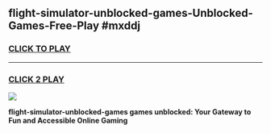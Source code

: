 
## flight-simulator-unblocked-games-Unblocked-Games-Free-Play #mxddj
<h3>
<a href="https://us.freeplayer.one?title=flight-simulator-unblocked-games&ref=9M">CLICK TO PLAY</a></h3>
<hr>

<h3>
<a href="https://us.freeplayer.one?title=flight-simulator-unblocked-games&ref=9M">CLICK 2 PLAY</a>
  
</h3>

<a href="https://us.freeplayer.one?title=flight-simulator-unblocked-games&ref=9M"><img src="https://clearcache.store/games.png"></a>


**flight-simulator-unblocked-games games unblocked: Your Gateway to Fun and Accessible Online Gaming**
